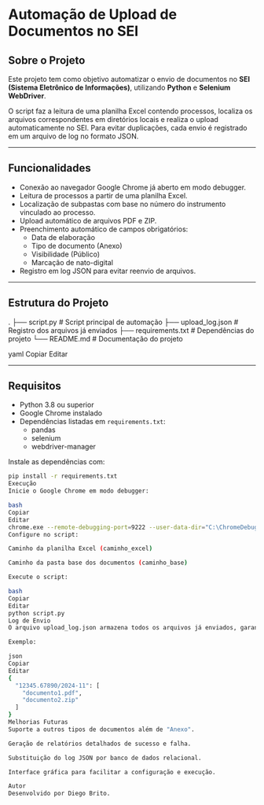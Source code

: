 # Automação de Upload de Documentos no SEI

## Sobre o Projeto
Este projeto tem como objetivo automatizar o envio de documentos no **SEI (Sistema Eletrônico de Informações)**, utilizando **Python** e **Selenium WebDriver**.  

O script faz a leitura de uma planilha Excel contendo processos, localiza os arquivos correspondentes em diretórios locais e realiza o upload automaticamente no SEI. Para evitar duplicações, cada envio é registrado em um arquivo de log no formato JSON.

---

## Funcionalidades
- Conexão ao navegador Google Chrome já aberto em modo debugger.
- Leitura de processos a partir de uma planilha Excel.
- Localização de subpastas com base no número do instrumento vinculado ao processo.
- Upload automático de arquivos PDF e ZIP.
- Preenchimento automático de campos obrigatórios:  
  - Data de elaboração  
  - Tipo de documento (Anexo)  
  - Visibilidade (Público)  
  - Marcação de nato-digital
- Registro em log JSON para evitar reenvio de arquivos.

---

## Estrutura do Projeto
.
├── script.py # Script principal de automação
├── upload_log.json # Registro dos arquivos já enviados
├── requirements.txt # Dependências do projeto
└── README.md # Documentação do projeto

yaml
Copiar
Editar

---

## Requisitos
- Python 3.8 ou superior
- Google Chrome instalado
- Dependências listadas em `requirements.txt`:
  - pandas  
  - selenium  
  - webdriver-manager  

Instale as dependências com:
```bash
pip install -r requirements.txt
Execução
Inicie o Google Chrome em modo debugger:

bash
Copiar
Editar
chrome.exe --remote-debugging-port=9222 --user-data-dir="C:\ChromeDebugProfile"
Configure no script:

Caminho da planilha Excel (caminho_excel)

Caminho da pasta base dos documentos (caminho_base)

Execute o script:

bash
Copiar
Editar
python script.py
Log de Envio
O arquivo upload_log.json armazena todos os arquivos já enviados, garantindo que não sejam reenviados em execuções futuras.

Exemplo:

json
Copiar
Editar
{
  "12345.67890/2024-11": [
    "documento1.pdf",
    "documento2.zip"
  ]
}
Melhorias Futuras
Suporte a outros tipos de documentos além de "Anexo".

Geração de relatórios detalhados de sucesso e falha.

Substituição do log JSON por banco de dados relacional.

Interface gráfica para facilitar a configuração e execução.

Autor
Desenvolvido por Diego Brito.
